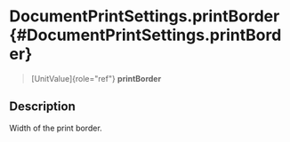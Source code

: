 DocumentPrintSettings.printBorder {#DocumentPrintSettings.printBorder}
=================================

> [UnitValue]{role="ref"} **printBorder**

Description
-----------

Width of the print border.
